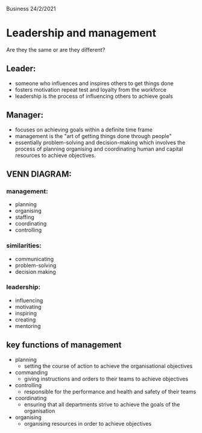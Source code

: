 Business 24/2/2021


# Leadership and management


Are they the same or are they different?


## Leader:
 - someone who influences and inspires others to get things done
 - fosters motivation repeat test and loyalty from the workforce
 - leadership is the process of influencing others to achieve goals

## Manager:
 - focuses on achieving goals within a definite time frame
 - management is the "art of getting things done through people"
 - essentially problem-solving and decision-making which involves the process of planning organising and coordinating human and capital resources to achieve objectives.


## VENN DIAGRAM:

### management:
 - planning
 - organising 
 - staffing
 - coordinating
 - controlling

### similarities:
 - communicating
 - problem-solving
 - decision making

### leadership:
 - influencing
 - motivating
 - inspiring
 - creating
 - mentoring





## key functions of management
 - planning
	 - setting the course of action to achieve the organisational objectives
 - commanding
	 - giving instructions and orders to their teams to achieve objectives
 - controlling
	 - responsible for the performance and health and safety of their teams
 - coordinating
	 - ensuring that all departments strive to achieve the goals of  the organisation
 - organising
	 - organising resources in order to achieve objectives



